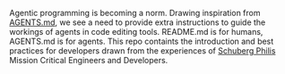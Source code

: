 Agentic programming is becoming a norm. Drawing inspiration from [AGENTS.md](https://agents.md), we see a need to provide extra instructions to guide the workings of agents in code editing tools. README.md is for humans, AGENTS.md is for agents. This repo containts the introduction and best practices for developers drawn from the experiences of [Schuberg Philis](https://schubergphilis.com) Mission Critical Engineers and Developers.
